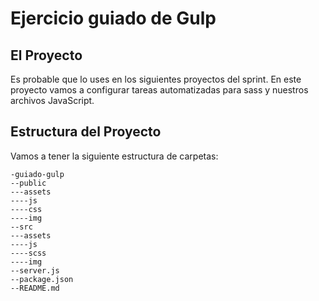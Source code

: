 # Ejercicio guiado de Gulp

## El Proyecto

<!--Crearemos un pequeño proyecto de boilerplate. Un boilerplate, nos referimos a código/archivos estándar que es probable que uses en varios proyectos. -->
Es probable que lo uses en los siguientes proyectos del sprint. 
En este proyecto vamos a configurar tareas automatizadas para sass y nuestros archivos JavaScript.

## Estructura del Proyecto

Vamos a tener la siguiente estructura de carpetas: 

````
-guiado-gulp
--public
---assets
----js
----css
----img
--src
---assets
----js
----scss
----img
--server.js
--package.json
--README.md
````



